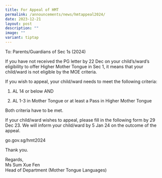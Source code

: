```yaml
---
title: For Appeal of HMT
permalink: /announcements/news/hmtappeal2024/
date: 2023-12-21
layout: post
description: ""
image: ""
variant: tiptap
---
```

<p>To: Parents/Guardians of Sec 1s (2024)</p><p>If you have not received the PG letter by 22 Dec on your child’s/ward’s eligibility to offer Higher Mother Tongue in Sec 1, it means that your child/ward is not eligible by the MOE criteria.</p><p>If you wish to appeal, your child/ward needs to meet the following criteria:</p><ol data-tight="true" class="tight"><li><p>AL 14 or below AND</p></li><li><p>AL 1-3 in Mother Tongue or at least a Pass in Higher Mother Tongue</p></li></ol><p>Both criteria have to be met.</p><p>If your child/ward wishes to appeal, please fill in the following form by 29 Dec 23. We will inform your child/ward by 5 Jan 24 on the outcome of the appeal.</p><p>go.gov.sg/hmt2024</p><p>Thank you.</p><p>Regards,<br>Ms Sum Xue Fen<br>Head of Department (Mother Tongue Languages)</p>